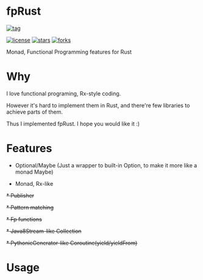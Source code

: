 # fpRust

[![tag](https://img.shields.io/github/tag/TeaEntityLab/fpRust.svg)](https://github.com/TeaEntityLab/fpRust)

[![license](https://img.shields.io/github/license/TeaEntityLab/fpRust.svg?style=social&label=License)](https://github.com/TeaEntityLab/fpRust)
[![stars](https://img.shields.io/github/stars/TeaEntityLab/fpRust.svg?style=social&label=Stars)](https://github.com/TeaEntityLab/fpRust)
[![forks](https://img.shields.io/github/forks/TeaEntityLab/fpRust.svg?style=social&label=Fork)](https://github.com/TeaEntityLab/fpRust)

Monad, Functional Programming features for Rust

# Why

I love functional programing, Rx-style coding.

However it's hard to implement them in Rust, and there're few libraries to achieve parts of them.

Thus I implemented fpRust. I hope you would like it :)

# Features

* Optional/Maybe (Just a wrapper to built-in Option<T>, to make it more like a monad Maybe)

* Monad, Rx-like

~~* Publisher~~



~~* Pattern matching~~

~~* Fp functions~~



~~* Java8Stream-like Collection~~

~~* PythonicGenerator-like Coroutine(yield/yieldFrom)~~


# Usage
